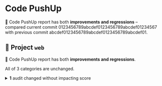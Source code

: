 # Code PushUp

🤨 Code PushUp report has both **improvements and regressions** – compared current commit 0123456789abcdef0123456789abcdef01234567 with previous commit abcdef0123456789abcdef0123456789abcdef01.

## 💼 Project `web`

🤨 Code PushUp report has both **improvements and regressions**.

All of 3 categories are unchanged.

<details>
<summary><strong>1</strong> audit changed without impacting score</summary>

### 🗃️ Groups

All of 2 groups are unchanged.

### 🛡️ Audits

| 🔌 Plugin                                                          | 🛡️ Audit                                                                        | 📏 Previous value |  📏 Current value  |                                    🔄 Value change                                    |
| :----------------------------------------------------------------- | :------------------------------------------------------------------------------- | :---------------: | :----------------: | :-----------------------------------------------------------------------------------: |
| [ESLint](https://www.npmjs.com/package/@code-pushup/eslint-plugin) | [Disallow unused variables](https://eslint.org/docs/latest/rules/no-unused-vars) |  🟥 12 warnings   | 🟥 **10 warnings** | ![↓ −16.7 %](https://img.shields.io/badge/%E2%86%93%20%E2%88%9216.7%E2%80%89%25-gray) |

53 other audits are unchanged.

</details>
